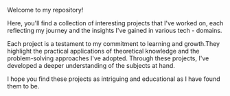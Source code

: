 Welcome to my repository!

Here, you'll find a collection of interesting projects that I've worked on, each reflecting my journey and the insights I've gained in various tech - domains.

Each project is a testament to my commitment to learning and growth.They highlight the practical applications of theoretical knowledge and the problem-solving approaches I've adopted. Through these projects, I've developed a deeper understanding of the subjects at hand.

I hope you find these projects as intriguing and educational as I have found them to be.
